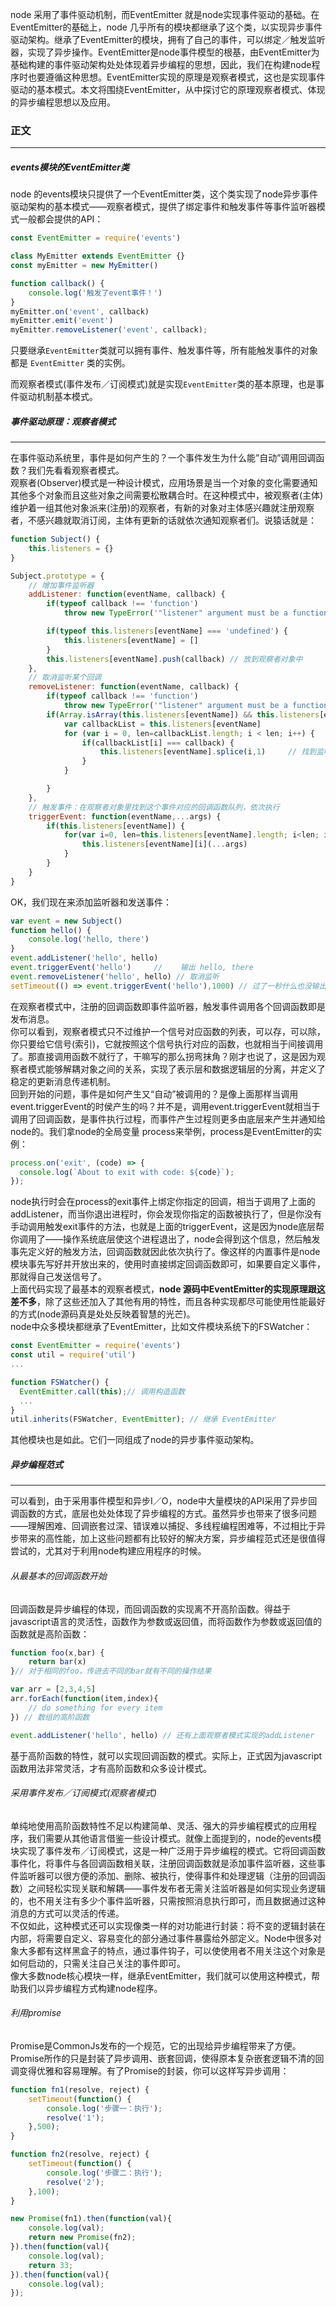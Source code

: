 node 采用了事件驱动机制，而EventEmitter 就是node实现事件驱动的基础。在EventEmitter的基础上，node 几乎所有的模块都继承了这个类，以实现异步事件驱动架构。继承了EventEmitter的模块，拥有了自己的事件，可以绑定／触发监听器，实现了异步操作。EventEmitter是node事件模型的根基，由EventEmitter为基础构建的事件驱动架构处处体现着异步编程的思想，因此，我们在构建node程序时也要遵循这种思想。EventEmitter实现的原理是观察者模式，这也是实现事件驱动的基本模式。本文将围绕EventEmitter，从中探讨它的原理观察者模式、体现的异步编程思想以及应用。
<br/>
### 正文
***
##### events模块的EventEmitter类
node 的events模块只提供了一个EventEmitter类，这个类实现了node异步事件驱动架构的基本模式——观察者模式，提供了绑定事件和触发事件等事件监听器模式一般都会提供的API：

```javascript
const EventEmitter = require('events')

class MyEmitter extends EventEmitter {}
const myEmitter = new MyEmitter()

function callback() {
    console.log('触发了event事件！')
}
myEmitter.on('event', callback)
myEmitter.emit('event')
myEmitter.removeListener('event', callback);
```
只要继承`EventEmitter`类就可以拥有事件、触发事件等，所有能触发事件的对象都是 `EventEmitter` 类的实例。

而观察者模式(事件发布／订阅模式)就是实现`EventEmitter`类的基本原理，也是事件驱动机制基本模式。
<br/>

##### 事件驱动原理：观察者模式
***
在事件驱动系统里，事件是如何产生的？一个事件发生为什么能”自动”调用回调函数？我们先看看观察者模式。<br/>
观察者(Observer)模式是一种设计模式，应用场景是当一个对象的变化需要通知其他多个对象而且这些对象之间需要松散耦合时。在这种模式中，被观察者(主体)维护着一组其他对象派来(注册)的观察者，有新的对象对主体感兴趣就注册观察者，不感兴趣就取消订阅，主体有更新的话就依次通知观察者们。说猿话就是：<br/>

```javascript
function Subject() {
    this.listeners = {}
}

Subject.prototype = {
    // 增加事件监听器
    addListener: function(eventName, callback) {
        if(typeof callback !== 'function')
            throw new TypeError('"listener" argument must be a function')

        if(typeof this.listeners[eventName] === 'undefined') {
            this.listeners[eventName] = []
        } 
        this.listeners[eventName].push(callback) // 放到观察者对象中
    },
    // 取消监听某个回调
    removeListener: function(eventName, callback) {
        if(typeof callback !== 'function')
            throw new TypeError('"listener" argument must be a function')
        if(Array.isArray(this.listeners[eventName]) && this.listeners[eventName].length !== 0) {
            var callbackList = this.listeners[eventName]
            for (var i = 0, len=callbackList.length; i < len; i++) {
                if(callbackList[i] === callback) {
                    this.listeners[eventName].splice(i,1)     // 找到监听器并从观察者对象中删除
                }
            }

        }
    },
    // 触发事件：在观察者对象里找到这个事件对应的回调函数队列，依次执行
    triggerEvent: function(eventName,...args) {
        if(this.listeners[eventName]) {
            for(var i=0, len=this.listeners[eventName].length; i<len; i++){
                this.listeners[eventName][i](...args)
            }
        }
    }
}
```
OK，我们现在来添加监听器和发送事件：

```javascript
var event = new Subject()
function hello() {
    console.log('hello, there')
}
event.addListener('hello', hello)
event.triggerEvent('hello')     //    输出 hello, there
event.removeListener('hello', hello) // 取消监听
setTimeout(() => event.triggerEvent('hello'),1000) // 过了一秒什么也没输出
```
在观察者模式中，注册的回调函数即事件监听器，触发事件调用各个回调函数即是发布消息。<br/>
你可以看到，观察者模式只不过维护一个信号对应函数的列表，可以存，可以除，你只要给它信号(索引)，它就按照这个信号执行对应的函数，也就相当于间接调用了。那直接调用函数不就行了，干嘛写的那么拐弯抹角？刚才也说了，这是因为观察者模式能够解耦对象之间的关系，实现了表示层和数据逻辑层的分离，并定义了稳定的更新消息传递机制。<br/>
回到开始的问题，事件是如何产生又“自动”被调用的？是像上面那样当调用event.triggerEvent的时侯产生的吗？并不是，调用event.triggerEvent就相当于调用了回调函数，是事件执行过程，而事件产生过程则更多由底层来产生并通知给node的。我们拿node的全局变量 process来举例，process是EventEmitter的实例：

```javascript
process.on('exit', (code) => {
  console.log(`About to exit with code: ${code}`);
});
```
node执行时会在process的exit事件上绑定你指定的回调，相当于调用了上面的addListener，而当你退出进程时，你会发现你指定的函数被执行了，但是你没有手动调用触发exit事件的方法，也就是上面的triggerEvent，这是因为node底层帮你调用了——操作系统底层使这个进程退出了，node会得到这个信息，然后触发事先定义好的触发方法，回调函数就因此依次执行了。像这样的内置事件是node模块事先写好并开放出来的，使用时直接绑定回调函数即可，如果要自定义事件，那就得自己发送信号了。<br/>
上面代码实现了最基本的观察者模式，**node 源码中EventEmitter的实现原理跟这差不多**，除了这些还加入了其他有用的特性，而且各种实现都尽可能使用性能最好的方式(node源码真是处处反映着智慧的光芒)。<br/>
node中众多模块都继承了EventEmitter，比如文件模块系统下的FSWatcher：

```javascript
const EventEmitter = require('events')
const util = require('util')
...

function FSWatcher() {
  EventEmitter.call(this);// 调用构造函数
  ...
}
util.inherits(FSWatcher, EventEmitter); // 继承 EventEmitter
```
其他模块也是如此。它们一同组成了node的异步事件驱动架构。
<br/>
##### 异步编程范式
***
可以看到，由于采用事件模型和异步I／O，node中大量模块的API采用了异步回调函数的方式，底层也处处体现了异步编程的方式。虽然异步也带来了很多问题——理解困难、回调嵌套过深、错误难以捕捉、多线程编程困难等，不过相比于异步带来的高性能，加上这些问题都有比较好的解决方案，异步编程范式还是很值得尝试的，尤其对于利用node构建应用程序的时候。

###### 从最基本的回调函数开始

回调函数是异步编程的体现，而回调函数的实现离不开高阶函数。得益于javascript语言的灵活性，函数作为参数或返回值，而将函数作为参数或返回值的函数就是高阶函数：

```javascript
function foo(x,bar) {
    return bar(x)
}// 对于相同的foo，传进去不同的bar就有不同的操作结果

var arr = [2,3,4,5]
arr.forEach(function(item,index){
    // do something for every item
}) // 数组的高阶函数

event.addListener('hello', hello) // 还有上面观察者模式实现的addListener
```
基于高阶函数的特性，就可以实现回调函数的模式。实际上，正式因为javascript函数用法非常灵活，才有高阶函数和众多设计模式。

###### 采用事件发布／订阅模式(观察者模式)
单纯地使用高阶函数特性不足以构建简单、灵活、强大的异步编程模式的应用程序，我们需要从其他语言借鉴一些设计模式。就像上面提到的，node的events模块实现了事件发布／订阅模式，这是一种广泛用于异步编程的模式。它将回调函数事件化，将事件与各回调函数相关联，注册回调函数就是添加事件监听器，这些事件监听器可以很方便的添加、删除、被执行，使得事件和处理逻辑（注册的回调函数）之间轻松实现关联和解耦——事件发布者无需关注监听器是如何实现业务逻辑的，也不用关注有多少个事件监听器，只需按照消息执行即可，而且数据通过这种消息的方式可以灵活的传递。<br/>
不仅如此，这种模式还可以实现像类一样的对功能进行封装：将不变的逻辑封装在内部，将需要自定义、容易变化的部分通过事件暴露给外部定义。Node中很多对象大多都有这样黑盒子的特点，通过事件钩子，可以使使用者不用关注这个对象是如何启动的，只需关注自己关注的事件即可。<br/>
像大多数node核心模块一样，继承EventEmitter，我们就可以使用这种模式，帮助我们以异步编程方式构建node程序。

###### 利用promise
Promise是CommonJs发布的一个规范，它的出现给异步编程带来了方便。Promise所作的只是封装了异步调用、嵌套回调，使得原本复杂嵌套逻辑不清的回调变得优雅和容易理解。有了Promise的封装，你可以这样写异步调用：

```javascript
function fn1(resolve, reject) {
    setTimeout(function() {
        console.log('步骤一：执行');
        resolve('1');
    },500);
}

function fn2(resolve, reject) {
    setTimeout(function() {
        console.log('步骤二：执行');
        resolve('2');
    },100);
}

new Promise(fn1).then(function(val){
    console.log(val);
    return new Promise(fn2);
}).then(function(val){
    console.log(val);
    return 33;
}).then(function(val){
    console.log(val);
});
```


